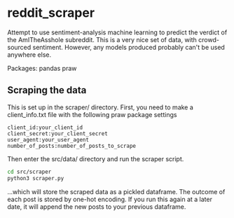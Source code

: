 # reddit_scraper

Attempt to use sentiment-analysis machine learning to predict the verdict of the AmITheAsshole subreddit.
This is a very nice set of data, with crowd-sourced sentiment. However, any models produced probably can't be used anywhere else.

Packages:
pandas
praw

## Scraping the data

This is set up in the scraper/ directory.
First, you need to make a client_info.txt file with the following praw package settings 

```
client_id:your_client_id
client_secret:your_client_secret
user_agent:your_user_agent
number_of_posts:number_of_posts_to_scrape
```

Then enter the src/data/ directory and run the scraper script. 

```bash
cd src/scraper
python3 scraper.py
```

...which will store the scraped data as a pickled dataframe. The outcome of each post is stored by one-hot encoding. 
If you run this again at a later date, it will append the new posts to your previous dataframe.
